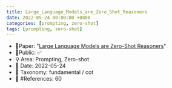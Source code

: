 ```yaml
---
title: Large_Language_Models_are_Zero_Shot_Reasoners
date: 2022-05-24 00:00:00 +0800
categories: [prompting, zero-shot]
tags: [prompting, zero-shot]
---
```


- 📙Paper: "[Large Language Models are Zero-Shot Reasoners](https://www.semanticscholar.org/paper/Large-Language-Models-are-Zero-Shot-Reasoners-Kojima-Gu/e7ad08848d5d7c5c47673ffe0da06af443643bda)"
- 🔑Public: ✅
- ⚲ Area: Prompting, Zero-shot
- 📅 Date: 2022-05-24
- 🔎 Taxonomy: fundamental / cot
- 📝 #References: 60
